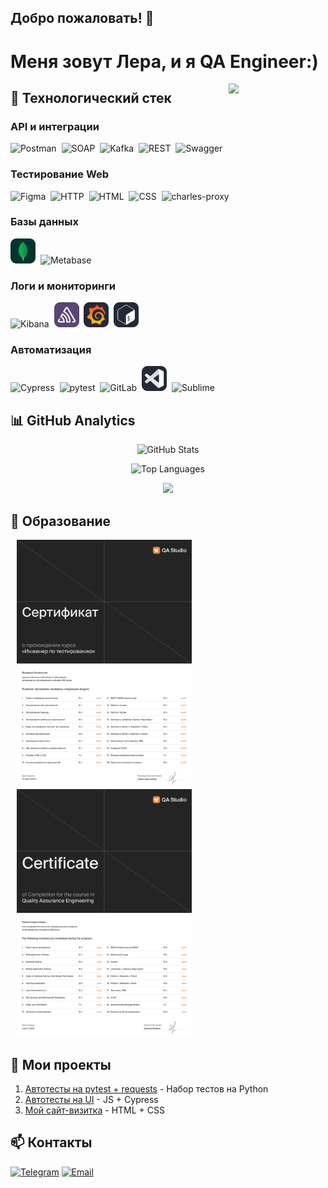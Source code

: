 ## Добро пожаловать! 👋
#  Меня зовут Лера, и я QA Engineer:)

<img align="right" src="https://media2.giphy.com/media/v1.Y2lkPTc5MGI3NjExaGJ3eHV1d3E4OTM0NXV2dXc4Znp3OG56eHc4b3B4YmhvbnZ2ejg2aSZlcD12MV9pbnRlcm5hbF9naWZfYnlfaWQmY3Q9cw/4TnHlUBm55QMzBLvq6/giphy.gif" width="155">

## 🔧 Технологический стек

### API и интеграции
<div>
  <img src="https://user-images.githubusercontent.com/25181517/192109061-e138ca71-337c-4019-8d42-4792fdaa7128.png" title="Postman" alt="Postman" width="40" height="40"/>&nbsp
  <img src="https://icons.iconarchive.com/icons/papirus-team/papirus-apps/256/soapui-icon.png" title="SOAP" alt="SOAP" width="40" height="40"/>&nbsp
  <img src="https://user-images.githubusercontent.com/25181517/192107004-2d2fff80-d207-4916-8a3e-130fee5ee495.png" title="Kafka" alt="Kafka" width="40" height="40"/>&nbsp
  <img src="https://user-images.githubusercontent.com/25181517/192107858-fe19f043-c502-4009-8c47-476fc89718ad.png" title="REST" alt="REST" width="40" height="40"/>&nbsp
  <img src="https://user-images.githubusercontent.com/25181517/186711335-a3729606-5a78-4496-9a36-06efcc74f800.png" title="Swagger" alt="Swagger" width="40" height="40"/>&nbsp
</div>

### Тестирование Web
<div>
  <img src="https://user-images.githubusercontent.com/25181517/189715289-df3ee512-6eca-463f-a0f4-c10d94a06b2f.png" title="Figma" alt="Figma" width="40" height="40"/>&nbsp
  <img src="https://user-images.githubusercontent.com/25181517/192107854-765620d7-f909-4953-a6da-36e1ef69eea6.png" title="HTTP" alt="HTTP" width="40" height="40"/>&nbsp
  <img src="https://user-images.githubusercontent.com/25181517/192158954-f88b5814-d510-4564-b285-dff7d6400dad.png" title="HTML" alt="HTML" width="40" height="40"/>&nbsp
  <img src="https://user-images.githubusercontent.com/25181517/183898674-75a4a1b1-f960-4ea9-abcb-637170a00a75.png" title="CSS" alt="CSS" width="40" height="40"/>&nbsp
  <img src="https://icons.iconarchive.com/icons/papirus-team/papirus-apps/256/charles-proxy-icon.png" title="charles-proxy" alt="charles-proxy" width="40" height="40"/>&nbsp
</div>

### Базы данных
<div>
  <img src="https://raw.githubusercontent.com/tandpfun/skill-icons/main/icons/MongoDB.svg" title="Mongo DB" alt="Mongo DB" width="40" height="40"/>&nbsp
  <img src="https://cdn.worldvectorlogo.com/logos/metabase.svg" title="Metabase" alt="Metabase" width="40" height="40"/>&nbsp
</div>

### Логи и мониторинги
<div>
  <img src="https://raw.githubusercontent.com/maliceio/kibana/master/docs/kibana-logo.png" title="Kibana" alt="Kibana" width="40" height="40"/>&nbsp
  <img src="https://raw.githubusercontent.com/tandpfun/skill-icons/main/icons/Sentry.svg" title="Sentry" alt="Sentry" width="40" height="40"/>&nbsp
  <img src="https://raw.githubusercontent.com/tandpfun/skill-icons/main/icons/Grafana-Dark.svg" title="Grafana" alt="Grafana" width="40" height="40"/>&nbsp
  <img src="https://raw.githubusercontent.com/tandpfun/skill-icons/main/icons/Bash-Dark.svg" title="Bash" alt="Bash" width="40" height="40"/>&nbsp
</div>

### Автоматизация
<div>
  <img src="https://user-images.githubusercontent.com/68279555/200387386-276c709f-380b-46cc-81fd-f292985927a8.png" title="Cypress" alt="Cypress" width="40" height="40"/>&nbsp
  <img src="https://user-images.githubusercontent.com/25181517/184117132-9e89a93b-65fb-47c3-91e7-7d0f99e7c066.png" title="pytest" alt="pytest" width="40" height="40"/>&nbsp
  <img src="https://user-images.githubusercontent.com/25181517/192108376-c675d39b-90f6-4073-bde6-5a9291644657.png" title="GitLab" alt="GitLab" width="40" height="40"/>&nbsp
  <img src="https://raw.githubusercontent.com/tandpfun/skill-icons/main/icons/VSCode-Dark.svg" title="Visual Studio Code" alt="Visual Studio Code" width="40" height="40"/>&nbsp
  <img src="https://raw.githubusercontent.com/tandpfun/skill-icons/main/icons/Sublime-Dark.svg" title="Sublime" alt="Sublime" width="40" height="40"/>&nbsp
</div>

## 📊 GitHub Analytics

<div align="center">
  
![GitHub Stats](https://github-readme-stats.vercel.app/api?username=haimerz&hide_rank=true&hide=issues,contribs&show_icons=true&locale=en&theme=tokyonight&card_width=450)

![Top Languages](https://github-readme-stats.vercel.app/api/top-langs/?username=haimerz&layout=compact&theme=tokyonight&card_width=450)

![](https://github-readme-activity-graph.vercel.app/graph?username=haimerz&theme=tokyo-night&height=250)

</div>

## 📜 Образование
[<img src="/certificate.png" width="280px" hspace="10px" alt="Сертификат">](https://github.com/haimerz/haimerz/blob/main/certificate.png)
[<img src="/certificate_eng.png" width="280px" hspace="10px" alt="Certificate">](https://github.com/haimerz/haimerz/blob/main/certificate_eng.png)


## 🚀 Мои проекты
1. [Автотесты на pytest + requests](https://github.com/haimerz/python_autotests) - Набор тестов на Python
2. [Автотесты на UI](https://github.com/haimerz/Autotests_Cypress.js) - JS + Cypress
3. [Мой сайт-визитка](https://github.com/haimerz/haimerz.github.io) - HTML + CSS

## 📫 Контакты
[![Telegram](https://img.shields.io/badge/-Telegram-0088CC?logo=telegram)](https://t.me/haimerzz)
[![Email](https://img.shields.io/badge/-Email-D14836?logo=gmail)](mailto:himya.mymya@gmail.com)
